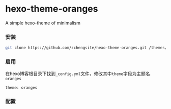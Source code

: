 # hexo-theme-oranges
A simple hexo-theme of minimalism

### 安装
```bash
git clone https://github.com/zchengsite/hexo-theme-oranges.git /themes/oranges
```
### 启用
在hexo博客根目录下找到`_config.yml`文件，修改其中`theme`字段为主题名`oranges`
```
theme: oranges
```
### 配置
